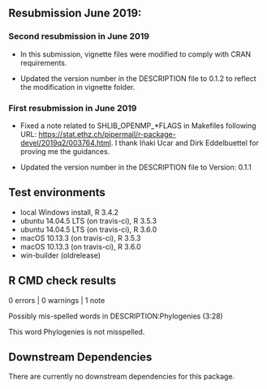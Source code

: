 
## Resubmission June 2019:

### Second resubmission in June 2019

  * In this submission, vignette files were modified to comply with CRAN requirements.
  
  * Updated the version number in the DESCRIPTION file to 0.1.2 to reflect the modification in vignette    folder.

### First resubmission in June 2019

  * Fixed a note related to SHLIB_OPENMP_*FLAGS in Makefiles following URL:        https://stat.ethz.ch/pipermail/r-package-devel/2019q2/003764.html.  I thank Iñaki Ucar and Dirk Eddelbuettel
for proving me the guidances.

  * Updated the version number in the DESCRIPTION file to Version: 0.1.1



## Test environments
* local Windows install, R 3.4.2
* ubuntu 14.04.5 LTS (on travis-ci), R 3.5.3
* ubuntu 14.04.5 LTS (on travis-ci), R 3.6.0
* macOS 10.13.3 (on travis-ci), R 3.5.3
* macOS 10.13.3 (on travis-ci), R 3.6.0
* win-builder (oldrelease)

## R CMD check results

0 errors | 0 warnings | 1 note

Possibly mis-spelled words in DESCRIPTION:Phylogenies (3:28)

This word Phylogenies is not misspelled.

## Downstream Dependencies

There are currently no downstream dependencies for this package.
